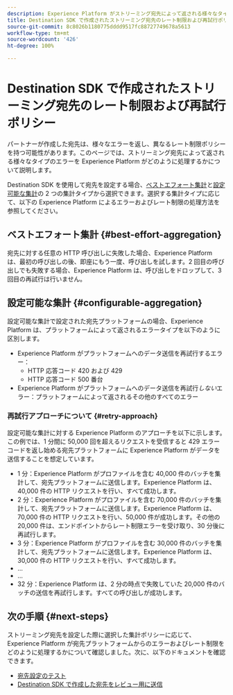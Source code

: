 ```yaml
---
description: Experience Platform がストリーミング宛先によって返される様々なタイプのエラーをどのように処理し、宛先プラットフォームへのデータ送信をどのように再試行するかを説明します。
title: Destination SDK で作成されたストリーミング宛先のレート制限および再試行ポリシー
source-git-commit: 8c8026b1180775dddd9517fc88727749678a5613
workflow-type: tm+mt
source-wordcount: '426'
ht-degree: 100%

---
```


# Destination SDK で作成されたストリーミング宛先のレート制限および再試行ポリシー

パートナーが作成した宛先は、様々なエラーを返し、異なるレート制限ポリシーを持つ可能性があります。このページでは、ストリーミング宛先によって返される様々なタイプのエラーを Experience Platform がどのように処理するかについて説明します。

Destination SDK を使用して宛先を設定する場合、[ベストエフォート集計](../functionality/destination-configuration/aggregation-policy.md#best-effort-aggregation)と[設定可能な集計](../functionality/destination-configuration/aggregation-policy.md#configurable-aggregation)の 2 つの集計タイプから選択できます。選択する集計タイプに応じて、以下の Experience Platform によるエラーおよびレート制限の処理方法を参照してください。

## ベストエフォート集計 {#best-effort-aggregation}

宛先に対する任意の HTTP 呼び出しに失敗した場合、Experience Platform は、最初の呼び出しの後、即座にもう一度、呼び出しを試します。2 回目の呼び出しでも失敗する場合、Experience Platform は、呼び出しをドロップして、3 回目の再試行は行いません。

## 設定可能な集計 {#configurable-aggregation}

設定可能な集計で設定された宛先プラットフォームの場合、Experience Platform は、プラットフォームによって返されるエラータイプを以下のように区別します。

* Experience Platform がプラットフォームへのデータ送信を再試行するエラー：
   * HTTP 応答コード 420 および 429
   * HTTP 応答コード 500 番台
* Experience Platform がプラットフォームへのデータ送信を再試行&#x200B;*しない*&#x200B;エラー：プラットフォームによって返されるその他のすべてのエラー

### 再試行アプローチについて {#retry-approach}

設定可能な集計に対する Experience Platform のアプローチを以下に示します。この例では、1 分間に 50,000 回を超えるリクエストを受信すると 429 エラーコードを返し始める宛先プラットフォームに Experience Platform がデータを送信することを想定しています。

* 1 分：Experience Platform がプロファイルを含む 40,000 件のバッチを集計して、宛先プラットフォームに送信します。Experience Platform は、40,000 件の HTTP リクエストを行い、すべて成功します。
* 2 分：Experience Platform がプロファイルを含む 70,000 件のバッチを集計して、宛先プラットフォームに送信します。Experience Platform は、70,000 件の HTTP リクエストを行い、50,000 件が成功します。その他の 20,000 件は、エンドポイントからレート制限エラーを受け取り、30 分後に再試行します。
* 3 分：Experience Platform がプロファイルを含む 30,000 件のバッチを集計して、宛先プラットフォームに送信します。Experience Platform は、30,000 件の HTTP リクエストを行い、すべて成功します。
* ...
* ...
* 32 分：Experience Platform は、2 分の時点で失敗していた 20,000 件のバッチの送信を再試行します。すべての呼び出しが成功します。

## 次の手順 {#next-steps}

ストリーミング宛先を設定した際に選択した集計ポリシーに応じて、Experience Platform が宛先プラットフォームからのエラーおよびレート制限をどのように処理するかについて確認しました。次に、以下のドキュメントを確認できます。

* [宛先設定のテスト](../testing-api/streaming-destinations/streaming-destination-testing-overview.md)
* [Destination SDK で作成した宛先をレビュー用に送信](../guides/submit-destination.md)
